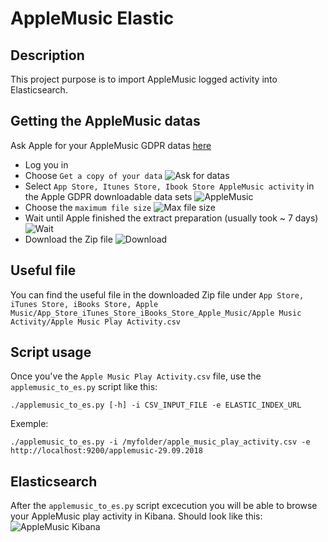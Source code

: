 # AppleMusic Elastic

## Description
  This project purpose is to import AppleMusic logged activity into Elasticsearch.

## Getting the AppleMusic datas

  Ask Apple for your AppleMusic GDPR datas [here](https://privacy.apple.com/)
  * Log you in
  * Choose `Get a copy of your data`
  ![Ask for datas](https://blog.cypressxt.net/wp-content/uploads/2018/10/AskAppleData.png)
  * Select `App Store, Itunes Store, Ibook Store AppleMusic activity` in the Apple GDPR downloadable data sets
  ![AppleMusic](https://blog.cypressxt.net/wp-content/uploads/2018/10/SelectDatas.png)
  * Choose the `maximum file size`
  ![Max file size](https://blog.cypressxt.net/wp-content/uploads/2018/10/ChooseFileSize.png)
  * Wait until Apple finished the extract preparation (usually took ~ 7 days)
  ![Wait](https://blog.cypressxt.net/wp-content/uploads/2018/10/WaitAvailable.png)
  * Download the Zip file
  ![Download](https://blog.cypressxt.net/wp-content/uploads/2018/10/DownloadData.png)

## Useful file
  You can find the useful file in the downloaded Zip file under `App Store, iTunes Store, iBooks Store, Apple Music/App_Store_iTunes_Store_iBooks_Store_Apple_Music/Apple Music Activity/Apple Music Play Activity.csv`

## Script usage
  Once you've the `Apple Music Play Activity.csv` file, use the `applemusic_to_es.py` script like this:
  ```
  ./applemusic_to_es.py [-h] -i CSV_INPUT_FILE -e ELASTIC_INDEX_URL
  ```

  Exemple:
  ```
  ./applemusic_to_es.py -i /myfolder/apple_music_play_activity.csv -e http://localhost:9200/applemusic-29.09.2018
  ```

## Elasticsearch
  After the `applemusic_to_es.py` script excecution you will be able to browse your AppleMusic play activity in Kibana. Should look like this:
  ![AppleMusic Kibana](https://blog.cypressxt.net/wp-content/uploads/2018/10/AppleMusicKibana.jpg)
